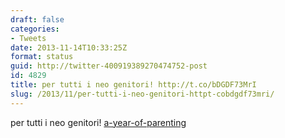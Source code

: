 ```yaml
---
draft: false
categories:
- Tweets
date: 2013-11-14T10:33:25Z
format: status
guid: http://twitter-400919389270474752-post
id: 4829
title: per tutti i neo genitori! http://t.co/bDGDF73MrI
slug: /2013/11/per-tutti-i-neo-genitori-httpt-cobdgdf73mri/
---
```


per tutti i neo genitori!
[a-year-of-parenting](http://www.incidentalcomics.com/2013/11/a-year-of-parenting.html)